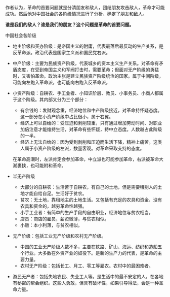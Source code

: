 作者认为，革命的首要问题就是分清朋友和敌人，团结朋友攻击敌人，革命才可能成功。然后他对中国社会的各阶级情况进行了分析，确定了朋友和敌人。

**谁是我们的敌人？谁是我们的朋友？这个问题是革命的首要问题。**



中国社会各阶级

+ 地主阶级和买办阶级：是帝国主义的附庸，代表最落后最反动的生产关系，是反革命派。政治代表是国家主义派和国民党右派。

+ 中产阶级：主要为民族资产阶级，代表城乡的资本主义生产关系。对革命有矛盾态度，在受到帝国主义和军阀打击时，需要革命；但面对无产阶级的勇猛时，又害怕革命。政治主张是建立民族资产阶级统治的国家。属于中间阶级，可能向左跑入革命派，也可能向右跑入反革命派。

+ 小资产阶级：自耕农、手工业者、小知识阶层、教员、小事务员、小商人都属于这个阶级。其内部又分为三个部分：

    + 有余钱的：发财观念重，经济地位和中产阶级接近，对革命持怀疑态度。这一部分在小资产阶级中占比很小，属于右翼。
    + 经济上可以自给的：受压迫和剥削较重，只有通过增加劳动时间、对职业加倍注意才能维持生活，对革命有些怀疑，持中立态度。人数越占此阶级的一半。
    + 经济上无法自给的：因为受到剥削和压迫而生活下降，精神上痛苦。这类人属于小资产阶级的左派，数量客观。对革命采取支持的态度。

    在革命高潮时，左派肯定会参加革命，中立派也可能参加革命，右派被革命大潮裹挟，也可能附和革命。

+ 半无产阶级

    - 大部分的自耕农：生活苦于自耕农，有自己的土地，但是需要租别人的土地才能自给自足。生活好于贫农。
    - 贫农：无土地，靠租地主的土地生活。又包括有充足的农具和资金、没有农具和资金的，越穷革命性越强。
    - 小手工业者：有简单的生产手段的自由职业，经济地位与贫农相当。
    - 店员：商店的雇员，薪资微薄，与贫农相似。
    - 小贩：本小利薄，与贫农相似。

+ 无产阶级：包括工业无产阶级和农村无产阶级。

    + 中国的工业无产阶级人数不多，主要在铁路、矿山、海运、纺织和造船五个行业。大多数在外资产业的奴役下。是新的生产力的代表，是革命的主要力量。
    + 农村无产阶级：包括长工、月工、零工等雇农。农村中的最困难者。

+ 游民无产者：包括失地农民、失业工人等。是生活中的最不安定的人，在各地有秘密的帮会组织。这些人勇敢，但具有破坏性，如果引导得法，会是一种革命力量。



